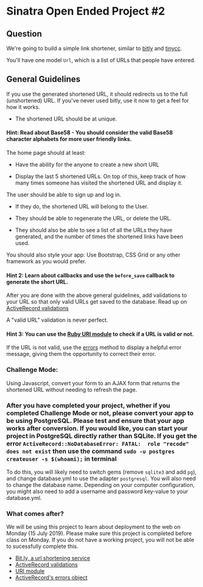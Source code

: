 # Sinatra Open Ended Project #2

## Question

We're going to build a simple link shortener, similar to [bitly][] and [tinycc][].

You'll have one model `Url`, which is a list of URLs that people have entered.

## General Guidelines

If you use the generated shortened URL, it should redirects us to the full (unshortened) URL.
If you've never used bitly, use it now to get a feel for how it works.

- The shortened URL should be at unique.

#### Hint: Read about Base58 - You should consider the valid Base58 character alphabets for more user friendly links.

The home page should at least:

- Have the ability for the anyone to create a new short URL

- Display the last 5 shortened URLs. On top of this, keep track of how many
times someone has visited the shortened URL and display it.

The user should be able to sign up and log in.

- If they do, the shortened URL will belong to the User.

- They should be able to regenerate the URL, or delete the URL.

- They should also be able to see a list of all the URLs they have generated, and the number of times the shortened links have been used.

You should also style your app: Use Bootstrap, CSS Grid or any other framework as you would prefer.

#### Hint 2: Learn about callbacks and use the `before_save` callback to generate the short URL.

After you are done with the above general guidelines, add validations to your URL so that only valid URLs get saved to the database. Read up on [ActiveRecord validations][]

A "valid URL" validation is never perfect. 

#### Hint 3: You can use the [Ruby URI module][URI module] to check if a URL is valid or not.

If the URL is not valid, use the [errors][] method to display a helpful error message, giving them the opportunity to correct their error.

### Challenge Mode:

Using Javascript, convert your form to an AJAX form that returns the shortened URL without needing to refresh the page.

### After you have completed your project, whether if you completed Challenge Mode or not, please convert your app to be using PostgreSQL. Please test and ensure that your app works after conversion. If you would like, you can start your project in PostgreSQL directly rather than SQLite. If you get the error ```ActiveRecord::NoDatabaseError: FATAL:  role "recode" does not exist``` then use the command ```sudo -u postgres createuser -s $(whoami);``` in terminal

To do this, you will likely need to switch gems (remove ```sqlite3``` and add ```pg```), and change database.yml to use the adapter ```postgresql```. You will also need to change the database name. Depending on your computer configuration, you might also need to add a username and password key-value to your database.yml.

### What comes after?

We will be using this project to learn about deployment to the web on Monday (15 July 2019). Please make sure this project is completed before class on Monday. If you do not have a working project, you will not be able to sucessfully complete this.

* [Bit.ly, a url shortening service][bitly]
* [ActiveRecord validations][]
* [URI module][]
* [ActiveRecord's errors object][errors]

[bitly]: http://bitly.com/
[tinycc]: http://tiny.cc/
[ActiveRecord validations]: http://guides.rubyonrails.org/active_record_validations.html
[URI module]: http://www.ruby-doc.org/stdlib-2.6.3/libdoc/uri/rdoc/URI.html
[errors]: http://guides.rubyonrails.org/active_record_validations.html#validations-overview-errors
